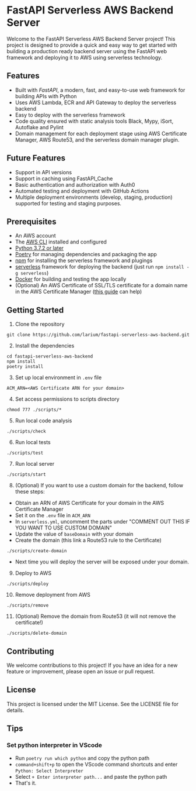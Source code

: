 # FastAPI Serverless AWS Backend Server
Welcome to the FastAPI Serverless AWS Backend Server project! This project is designed to provide a quick and easy way to get started with building a production ready backend server using the FastAPI web framework and deploying it to AWS using serverless technology.

## Features
- Built with *FastAPI*, a modern, fast, and easy-to-use web framework for building APIs with Python
- Uses AWS Lambda, ECR and API Gateway to deploy the serverless backend
- Easy to deploy with the serverless framework
- Code quality ensured with static analysis tools Black, Mypy, iSort, Autoflake and Pylint
- Domain management for each deployment stage using AWS Certificate Manager, AWS Route53, and the serverless domain manager plugin.

## Future Features
- Support in API versions
- Support in caching using FastAPI_Cache
- Basic authentication and authorization with Auth0
- Automated testing and deployment with GitHub Actions
- Multiple deployment environments (develop, staging, production) supported for testing and staging purposes.

## Prerequisites
- An AWS account
- The [AWS CLI](https://aws.amazon.com/cli/) installed and configured
- [Python 3.7.2 or later](https://www.python.org/downloads/)
- [Poetry](https://python-poetry.org/) for managing dependencies and packaging the app
- [npm](https://www.npmjs.com/) for installing the serverless framework and plugings
- [serverless](https://www.serverless.com/) framework for deploying the backend (just run `npm install -g serverless`)
- [Docker](https://www.docker.com/) for building and testing the app locally
- (Optional) An AWS Certificate of SSL/TLS certificate for a domain name in the AWS Certificate Manager ([this guide](https://docs.aws.amazon.com/apigateway/latest/developerguide/how-to-custom-domains-prerequisites.html) can help)

## Getting Started
1. Clone the repository
```
git clone https://github.com/larium/fastapi-serverless-aws-backend.git
```

2. Install the dependencies
```
cd fastapi-serverless-aws-backend
npm install
poetry install
```

3. Set up local environment in `.env` file
```
ACM_ARN=<AWS Certificate ARN for your domain>
```

4. Set access permissions to scripts directory
```
chmod 777 ./scripts/*
```

5. Run local code analysis
```
./scripts/check
```

6. Run local tests
```
./scripts/test
```

7. Run local server
```
./scripts/start
```

8. (Optional) If you want to use a custom domain for the backend, follow these steps:
- Obtain an ARN of AWS Certificate for your domain in the AWS Certificate Manager
- Set it on the `.env` file in `ACM_ARN`
- In `serverless.yml`, uncomment the parts under "COMMENT OUT THIS IF YOU WANT TO USE CUSTOM DOMAIN"
- Update the value of `baseDomain` with your domain
- Create the domain (this link a Route53 rule to the Certificate)
```
./scripts/create-domain
```
- Next time you will deploy the server will be exposed under your domain.

9. Deploy to AWS
```
./scripts/deploy
```

10. Remove deployment from AWS
```
./scripts/remove
```

11. (Optional) Remove the domain from Route53 (it will not remove the certificate!)
```
./scripts/delete-domain
```


## Contributing
We welcome contributions to this project! If you have an idea for a new feature or improvement, please open an issue or pull request.

## License
This project is licensed under the MIT License. See the LICENSE file for details.

## Tips
### Set python interpreter in VScode
- Run `poetry run which python` and copy the python path
- `command+shift+p` to open the VScode command shortcuts and enter `Python: Select Interpreter`
- Select `+ Enter interpreter path...` and paste the python path
- That's it.
